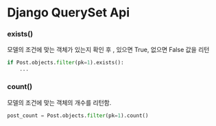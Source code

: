 # Django QuerySet Api
### exists()
모델의 조건에 맞는 객체가 있는지 확인 후 , 있으면 True, 없으면 False 값을 리턴
```python
if Post.objects.filter(pk=1).exists():
    ...
```
### count()
모델의 조건에 맞는 객체의 개수를 리턴함.
```python
post_count = Post.objects.filter(pk=1).count()
```
